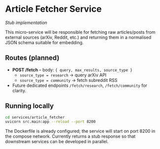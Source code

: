 # Article Fetcher Service

_Stub implementation_

This micro-service will be responsible for fetching raw articles/posts from
external sources (arXiv, Reddit, etc.) and returning them in a normalised JSON
schema suitable for embedding.

Routes (planned)
----------------
* **POST /fetch** – body: `{ query, max_results, source_type }`
  * `source_type = research` → query arXiv API
  * `source_type = community` → fetch subreddit RSS
* Future dedicated endpoints `/fetch/research`, `/fetch/community` for clarity.

Running locally
---------------
```bash
cd services/article_fetcher
uvicorn src.main:app --reload --port 8200
```

The Dockerfile is already configured; the service will start on port 8200 in
the compose network. Currently returns a stub response so that downstream
services can be developed in parallel.

